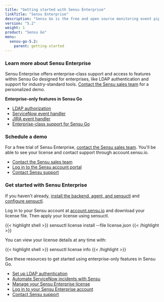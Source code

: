 ```yaml
---
title: "Getting started with Sensu Enterprise"
linkTitle: "Sensu Enterprise"
description: "Sensu Go is the free and open source monitoring event pipeline, written in Go and designed for container-based and hybrid-cloud infrastructures. Sensu Enterprise offers enterprise-class support and access to features within Sensu Go designed for enterprises, like LDAP authentication and support for industry-standard tools."
version: "5.2"
weight: 1
product: "Sensu Go"
menu:
  sensu-go-5.2:
    parent: getting-started
---
```


### Learn more about Sensu Enterprise
Sensu Enterprise offers enterprise-class support and access to features within Sensu Go designed for enterprises, like LDAP authentication and support for industry-standard tools.
[Contact the Sensu sales team][1] for a personalized demo.

**Enterprise-only features in Sensu Go**

- [LDAP authorization](../../installation/auth)
- [ServiceNow event handler](https://bonsai.sensu.io/assets/portertech/sensu-servicenow-handler)
- [JIRA event handler](https://bonsai.sensu.io/assets/portertech/sensu-jira-handler)
- [Enterprise-class support for Sensu Go](https://sensu.io/support/)

### Schedule a demo

For a free trial of Sensu Enterprise, [contact the Sensu sales team][1].
You'll be able to see your license and contact support through account.sensu.io.

- [Contact the Sensu sales team](https://sensu.io/sales/)
- [Log in to the Sensu account portal](https://account.sensu.io)
- [Contact Sensu support](https://account.sensu.io/support)

### Get started with Sensu Enterprise

If you haven't already, [install the backend, agent, and sensuctl](../../installation/install-sensu) and [configure sensuctl](../../sensuctl/reference/#first-time-setup).

Log in to your Sensu account at [account.sensu.io](https://account.sensu.io/) and download your license file.
Then apply your license using sensuctl.

{{< highlight shell >}}
sensuctl license install --file license.json
{{< /highlight >}}

You can view your license details at any time with:

{{< highlight shell >}}
sensuctl license info
{{< /highlight >}}

See these resources to get started using enterprise-only features in Sensu Go.

- [Set up LDAP authentication](../../installation/auth)
- [Automate ServiceNow incidents with Sensu](../../guides/enterprise-assets)
- [Manage your Sensu Enterprise license](../../reference/enterprise)
- [Log in to your Sensu Enterprise account](https://account.sensu.io)
- [Contact Sensu support](https://account.sensu.io/support)

[1]: https://sensu.io/sales/
